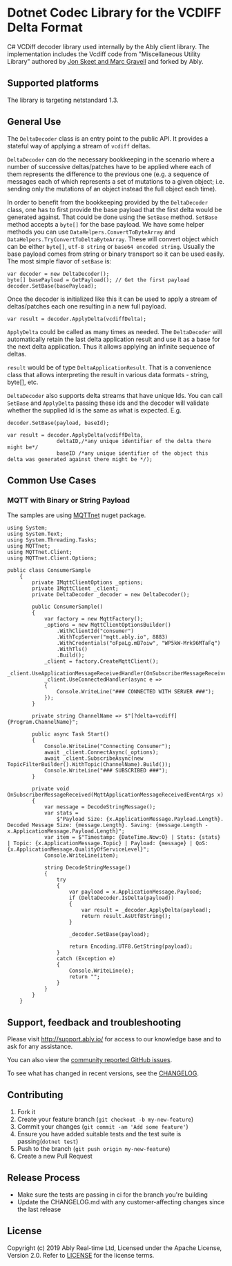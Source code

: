 # Dotnet Codec Library for the VCDIFF Delta Format

C# VCDiff decoder library used internally by the Ably client library. The implementation includes the Vcdiff code from "Miscellaneous Utility Library" authored by [Jon Skeet and Marc Gravell](https://jonskeet.uk/csharp/miscutil/) and forked by Ably.

## Supported platforms

The library is targeting netstandard 1.3.

## General Use

The `DeltaDecoder` class is an entry point to the public API. It provides a stateful way of applying a stream of `vcdiff` deltas.

`DeltaDecoder` can do the necessary bookkeeping in the scenario where a number of successive deltas/patches have to be applied where each of them represents the difference to the previous one (e.g. a sequence of messages each of which represents a set of mutations to a given object; i.e. sending only the mutations of an object instead the full object each time).

In order to benefit from the bookkeeping provided by the `DeltaDecoder` class, one has to first provide the base payload that the first delta would be generated against. That could be done using the `SetBase` method. `SetBase` method accepts a `byte[]` for the base payload. We have some helper methods you can use `DataHelpers.ConvertToByteArray` and `DataHelpers.TryConvertToDeltaByteArray`. These will convert object which can be either `byte[]`, `utf-8 string` or `base64 encoded string`. Usually the base payload comes from string or binary transport so it can be used easily.
The most simple flavor of `setBase` is:

```
var decoder = new DeltaDecoder();
byte[] basePayload = GetPayload(); // Get the first payload
decoder.SetBase(basePayload);
```

Once the decoder is initialized like this it can be used to apply a stream of deltas/patches each one resulting in a new full payload.

```
var result = decoder.ApplyDelta(vcdiffDelta);
```

`ApplyDelta` could be called as many times as needed. The `DeltaDecoder` will automatically retain the last delta application result and use it as a base for the next delta application. Thus it allows applying an infinite sequence of deltas.

`result` would be of type `DeltaApplicationResult`. That is a convenience class that allows interpreting the result in various data formats - string, byte[], etc.

`DeltaDecoder` also supports delta streams that have unique Ids. You can call `SetBase` and `ApplyDelta` passing these ids and the decoder will validate whether the supplied Id is the same as what is expected. E.g.


```
decoder.SetBase(payload, baseId);

var result = decoder.ApplyDelta(vcdiffDelta,
                deltaID,/*any unique identifier of the delta there might be*/
                baseID /*any unique identifier of the object this delta was generated against there might be */);
```

## Common Use Cases

### MQTT with Binary or String Payload

The samples are using [MQTTnet](https://www.nuget.org/packages/MQTTnet/) nuget package.

```
using System;
using System.Text;
using System.Threading.Tasks;
using MQTTnet;
using MQTTnet.Client;
using MQTTnet.Client.Options;

public class ConsumerSample
    {
        private IMqttClientOptions _options;
        private IMqttClient _client;
        private DeltaDecoder _decoder = new DeltaDecoder();

        public ConsumerSample()
        {
            var factory = new MqttFactory();
            _options = new MqttClientOptionsBuilder()
                .WithClientId("consumer")
                .WithTcpServer("mqtt.ably.io", 8883)
                .WithCredentials("oFpaLg.mB7oiw", "WP5kW-Mrk96MTaFq")
                .WithTls()
                .Build();
            _client = factory.CreateMqttClient();
            _client.UseApplicationMessageReceivedHandler(OnSubscriberMessageReceived);
            _client.UseConnectedHandler(async e =>
            {
                Console.WriteLine("### CONNECTED WITH SERVER ###");
            });
        }

        private string ChannelName => $"[?delta=vcdiff]{Program.ChannelName}";

        public async Task Start()
        {
            Console.WriteLine("Connecting Consumer");
            await _client.ConnectAsync(_options);
            await _client.SubscribeAsync(new TopicFilterBuilder().WithTopic(ChannelName).Build());
            Console.WriteLine("### SUBSCRIBED ###");
        }

        private void OnSubscriberMessageReceived(MqttApplicationMessageReceivedEventArgs x)
        {
            var message = DecodeStringMessage();
            var stats =
                $"Payload Size: {x.ApplicationMessage.Payload.Length}. Decoded Message Size: {message.Length}. Saving: {message.Length - x.ApplicationMessage.Payload.Length}";
            var item = $"Timestamp: {DateTime.Now:O} | Stats: {stats} | Topic: {x.ApplicationMessage.Topic} | Payload: {message} | QoS: {x.ApplicationMessage.QualityOfServiceLevel}";
            Console.WriteLine(item);

            string DecodeStringMessage()
            {
                try
                {
                    var payload = x.ApplicationMessage.Payload;
                    if (DeltaDecoder.IsDelta(payload))
                    {
                        var result = _decoder.ApplyDelta(payload);
                        return result.AsUtf8String();
                    }

                    _decoder.SetBase(payload);

                    return Encoding.UTF8.GetString(payload);
                }
                catch (Exception e)
                {
                    Console.WriteLine(e);
                    return "";
                }
            }
        }
    }
```

## Support, feedback and troubleshooting

Please visit http://support.ably.io/ for access to our knowledge base and to ask for any assistance.

You can also view the [community reported GitHub issues](https://github.com/ably/delta-codec-dotnet/issues).

To see what has changed in recent versions, see the [CHANGELOG](CHANGELOG.md).

## Contributing

1. Fork it
2. Create your feature branch (`git checkout -b my-new-feature`)
3. Commit your changes (`git commit -am 'Add some feature'`)
4. Ensure you have added suitable tests and the test suite is passing(`dotnet test`)
5. Push to the branch (`git push origin my-new-feature`)
6. Create a new Pull Request

## Release Process

- Make sure the tests are passing in ci for the branch you're building
- Update the CHANGELOG.md with any customer-affecting changes since the last release

## License

Copyright (c) 2019 Ably Real-time Ltd, Licensed under the Apache License, Version 2.0.  Refer to [LICENSE](LICENSE) for the license terms.
